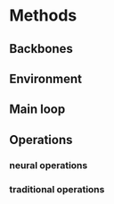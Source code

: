 # Methods

## Backbones


## Environment


## Main loop


## Operations

### neural operations


### traditional operations